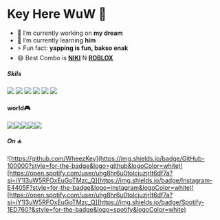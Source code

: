 # Key Here WuW 👋

<!--
**WheezKey/WheezKey** is a ✨ _special_ ✨ repository because its `README.md` (this file) appears on your GitHub profile.

Here are some ideas to get you started:

- 🔭 I’m currently working on ...
- 🌱 I’m currently learning ...
- 👯 I’m looking to collaborate on ...
- 🤔 I’m looking for help with ...
- 💬 Ask me about ...
- 📫 How to reach me: ...
- 😄 Pronouns: ...
- ⚡ Fun fact: ...
-->

- 🔭 I’m currently working on **my dream**
- 🌱 I’m currently learning **him**
- ⚡ Fun fact: **yapping is fun, bakso enak**
- 😄 Best Combo is [**NIKI**](https://open.spotify.com/artist/2kxP07DLgs4xlWz8YHlvfh?si=US66iopMTlCWIXyn-bWw5A) N [**ROBLOX**](https://www.roblox.com/share?code=a02509395488d24e8b9eb76dcc96498e&type=Profile&source=ProfileShare&stamp=1750441376565)


##### Skils
<img src="https://img.shields.io/badge/C%2B%2B-00599C?style=for-the-badge&logo=c%2B%2B&logoColor=white" />
<img src="https://img.shields.io/badge/Dart-0175C2?style=for-the-badge&logo=dart&logoColor=white" />
<img src="https://img.shields.io/badge/C-00599C?style=for-the-badge&logo=c&logoColor=white" />
<img src="https://img.shields.io/badge/HTML5-E34F26?style=for-the-badge&logo=html5&logoColor=white" />
<img src="https://img.shields.io/badge/JavaScript-323330?style=for-the-badge&logo=javascript&logoColor=F7DF1E" />
<img src="https://img.shields.io/badge/PHP-777BB4?style=for-the-badge&logo=php&logoColor=white" />

#### world🎮
<img src="https://img.shields.io/badge/Epic%20Games-313131?style=for-the-badge&logo=Epic%20Games&logoColor=white" /><img src="https://img.shields.io/badge/PlayStation-003791?style=for-the-badge&logo=playstation&logoColor=white" /><img src="https://img.shields.io/badge/Riot_Games-D32936?style=for-the-badge&logo=riot-games&logoColor=white" /><img src="https://img.shields.io/badge/Steam-000000?style=for-the-badge&logo=steam&logoColor=white" /><img src="https://img.shields.io/badge/Valorant-fa4454?style=for-the-badge&logo=valorant&logoColor=white" />


##### On 🔝
![https://github.com/WheezKey](https://img.shields.io/badge/GitHub-100000?style=for-the-badge&logo=github&logoColor=white)![https://open.spotify.com/user/uhg8hr6u0tolcjuzjrlt6df7a?si=iY1l3uW5RFOxEuGoTMzc_Q](https://img.shields.io/badge/Instagram-E4405F?style=for-the-badge&logo=instagram&logoColor=white)![https://open.spotify.com/user/uhg8hr6u0tolcjuzjrlt6df7a?si=iY1l3uW5RFOxEuGoTMzc_Q](https://img.shields.io/badge/Spotify-1ED760?&style=for-the-badge&logo=spotify&logoColor=white)